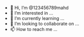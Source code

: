 - 👋 Hi, I’m @123456789mahd
- 👀 I’m interested in ...
- 🌱 I’m currently learning ...
- 💞️ I’m looking to collaborate on ...
- 📫 How to reach me ...

<!---
123456789mahd/123456789mahd is a ✨ special ✨ repository because its `README.md` (this file) appears on your GitHub profile.
You can click the Preview link to take a look at your changes.
--->
